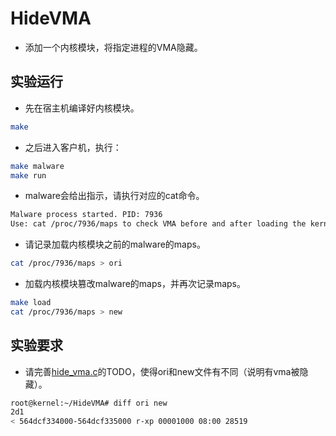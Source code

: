 # HideVMA

* 添加一个内核模块，将指定进程的VMA隐藏。

## 实验运行

* 先在宿主机编译好内核模块。

```bash
make
```

* 之后进入客户机，执行：

```bash
make malware
make run
```

* malware会给出指示，请执行对应的cat命令。

```bash
Malware process started. PID: 7936
Use: cat /proc/7936/maps to check VMA before and after loading the kernel module.
```

* 请记录加载内核模块之前的malware的maps。

```bash
cat /proc/7936/maps > ori
```

* 加载内核模块篡改malware的maps，并再次记录maps。

```bash
make load
cat /proc/7936/maps > new
```

## 实验要求

* 请完善[hide_vma.c](./hide_vma.c)的TODO，使得ori和new文件有不同（说明有vma被隐藏）。

```bash
root@kernel:~/HideVMA# diff ori new
2d1
< 564dcf334000-564dcf335000 r-xp 00001000 08:00 28519                      /root/HideVMA/malware
```